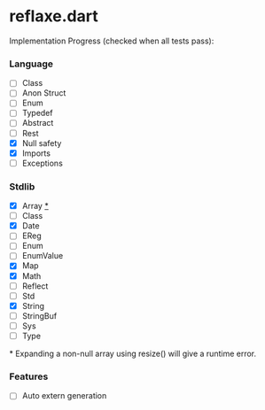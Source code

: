 # reflaxe.dart

Implementation Progress (checked when all tests pass):

### Language
- [ ] Class
- [ ] Anon Struct
- [ ] Enum
- [ ] Typedef
- [ ] Abstract
- [ ] Rest
- [x] Null safety
- [x] Imports
- [ ] Exceptions

### Stdlib
- [x] Array [*](#1)
- [ ] Class<T> 
- [x] Date
- [ ] EReg
- [ ] Enum<T>
- [ ] EnumValue
- [x] Map
- [x] Math
- [ ] Reflect
- [ ] Std
- [x] String
- [ ] StringBuf
- [ ] Sys
- [ ] Type

<a id="1">*</a>
Expanding a non-null array using resize() will give a runtime error.

### Features
- [ ] Auto extern generation